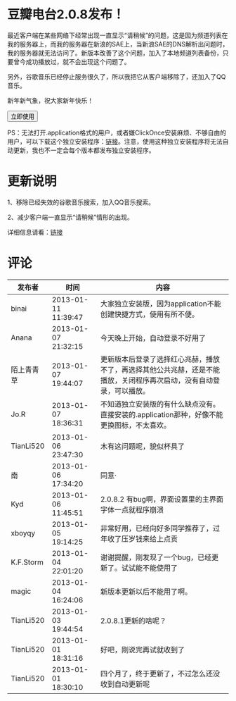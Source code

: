 # 豆瓣电台2.0.8发布！

<form action="http://doubanfmcloud.sinaapp.com/publish/doubanfm.application">最近客户端在某些网络下经常出现一直显示“请稍候”的问题，这是因为频道列表在我的服务器上，而我的服务器在新浪的SAE上，当新浪SAE的DNS解析出问题时，我的服务器就无法访问了。新版本改善了这个问题，加入了本地频道列表备份，只要曾今成功播放过，就不会出现这个问题了。

另外，谷歌音乐已经停止服务很久了，所以我把它从客户端移除了，还加入了QQ音乐。

新年新气象，祝大家新年快乐！

<input type="submit" value="立即使用" />

</form>

PS：无法打开.application格式的用户，或者嫌ClickOnce安装麻烦、不够自由的用户，可以下载这个独立安装程序：[链接](/attachment/up/doubanfm/DoubanFMSetup_2.0.8.0.exe)。注意，使用这种独立安装程序将无法自动更新，我也不一定会每个版本都发布独立安装程序。

# 更新说明

1、移除已经失效的谷歌音乐搜索，加入QQ音乐搜索。

2、减少客户端一直显示“请稍候”情形的出现。

详细信息请看：[链接](/article/doubanfm)

# 评论

发布者 | 时间 | 内容
--- | --- | ---
binai | 2013-01-11 11:39:47 | 大家独立安装版，因为application不能创建快捷方式，使用有所不便。
Anana | 2013-01-07 21:32:15 | 今天晚上开始，自动登录不好用了
陌上青青草 | 2013-01-07 19:44:07 | 更新版本后登录了选择红心兆赫，播放不了，再选择其他公共兆赫，还是不能播放，关闭程序再次启动，没有自动登录，可以播放。
Jo.R | 2013-01-07 18:36:31 | 不知道独立安装版的有什么缺点没有。直接安装的.application那种，好像不能更换图标，不太喜欢。
TianLi520 | 2013-01-06 23:47:30 | 木有这问题呢，貌似杯具了
南 | 2013-01-06 17:34:20 | 同意·
Kyd | 2013-01-06 11:45:51 | 2.0.8.2 有bug啊，界面设置里的主界面字体一点就程序崩溃
xboyqy | 2013-01-05 19:14:25 | 非常好用，已经向好多同学推荐了，过年收了压岁钱来给上点贡
K.F.Storm | 2013-01-04 22:01:20 | 谢谢提醒，刚发现了一个bug，已经更新了。试试能不能使用了
magic | 2013-01-04 16:24:06 | 新版本更新以后不能用了啊。
TianLi520 | 2013-01-03 19:44:54 | 2.0.8.1更新的啥呢？
TianLi520 | 2013-01-01 18:31:16 | 好吧，刚说完再试就收到了
TianLi520 | 2013-01-01 18:30:10 | 四个月了，终于更新了，不过怎么还没收到自动更新呢
